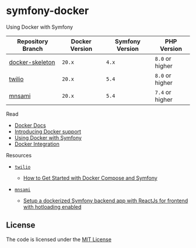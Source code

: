 # symfony-docker
Using Docker with Symfony

| Repository Branch                  | Docker Version | Symfony Version | PHP Version     |
|------------------------------------|----------------|-----------------|-----------------|
| [docker-skeleton][docker_skeleton] | `20.x`         | `4.x`           | `8.0` or higher |
| [twilio][twilio]                   | `20.x`         | `5.4`           | `8.0` or higher |
| [mnsami][mnsami]                   | `20.x`         | `5.4`           | `7.4` or higher |


Read 
- [Docker Docs](https://docs.docker.com/)   
- [Introducing Docker support](https://symfony.com/blog/introducing-docker-support)
- [Using Docker with Symfony](https://symfony.com/doc/current/setup/docker.html)
- [Docker Integration](https://symfony.com/doc/current/setup/symfony_server.html#docker-integration)

Resources  
- [`twilio`][twilio]
  - [How to Get Started with Docker Compose and Symfony](https://www.twilio.com/blog/get-started-docker-symfony)

- [`mnsami`][mnsami]
  - [Setup a dockerized Symfony backend app with ReactJs for frontend with hotloading enabled](https://minasami.com/2021/06/23/part-1-setup-reactjs-symfony-app-with-hotloading.html)


## License
The code is licensed under the [MIT License](https://github.com/habibun/symfony-docker/blob/main/LICENSE)


[docker_skeleton]: https://github.com/habibun/symfony-docker/tree/docker-skeleton
[twilio]: https://github.com/habibun/symfony-docker/tree/twilio
[mnsami]: https://github.com/habibun/symfony-docker/tree/mnsami
